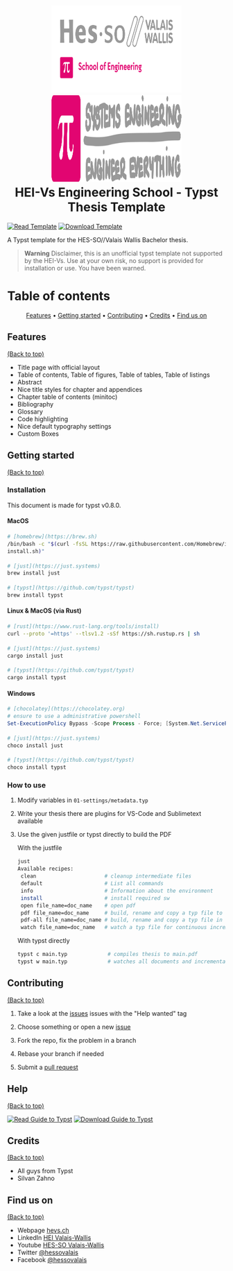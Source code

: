 <h1 align="center">
  <br>
  <img src="./04-resources/logos/hei-en.svg" alt="HEI Logo Logo" width="300" height="200">
  <img src="./04-resources/logos/synd-light.svg" alt="HEI Logo Logo" width="300" height="200">
  <br>
  HEI-Vs Engineering School - Typst Thesis Template
  <br>
</h1>

[![Read Template](https://img.shields.io/badge/Read-Template-blue)](https://github.com/tschinz/hevs-typsttemplate-thesis/blob/master/05-pdf/thesis.pdf) [![Download Template](https://img.shields.io/badge/Download-Template-brightgreen)](https://github.com/tschinz/hevs-typsttemplate-thesis/raw/master/05-pdf/thesis.pdf)

A Typst template for the HES-SO//Valais Wallis Bachelor thesis.

> **Warning**
> Disclaimer, this is an unofficial typst template not supported by the HEI-Vs. Use at your own risk, no support is provided for installation or use. You have been warned.

# Table of contents

<p align="center">
  <a href="#features">Features</a> •
  <a href="#getting-started">Getting started</a> •
  <a href="#contributing">Contributing</a> •
  <a href="#credits">Credits</a> •
  <a href="#find-us-on">Find us on</a>
</p>

## Features

[(Back to top)](#table-of-contents)

* Title page with official layout
* Table of contents, Table of figures, Table of tables, Table of listings
* Abstract
* Nice title styles for chapter and appendices
* Chapter table of contents (minitoc)
* Bibliography
* Glossary
* Code highlighting
* Nice default typography settings
* Custom Boxes

## Getting started

[(Back to top)](#table-of-contents)

### Installation

This document is made for typst v0.8.0.

#### MacOS

```bash
# [homebrew](https://brew.sh)
/bin/bash -c "$(curl -fsSL https://raw.githubusercontent.com/Homebrew/install/HEAD/
install.sh)"

# [just](https://just.systems)
brew install just

# [typst](https://github.com/typst/typst)
brew install typst
```

#### Linux & MacOS (via Rust)

```bash
# [rust](https://www.rust-lang.org/tools/install)
curl --proto '=https' --tlsv1.2 -sSf https://sh.rustup.rs | sh

# [just](https://just.systems)
cargo install just

# [typst](https://github.com/typst/typst)
cargo install typst
```

#### Windows

```powershell
# [chocolatey](https://chocolatey.org)
# ensure to use a administrative powershell
Set-ExecutionPolicy Bypass -Scope Process - Force; [System.Net.ServicePointManager]::SecurityProtocol = [System.Net.ServicePointManager]::SecurityProtocol -bor 3072; iex ((New- Object System.Net.WebClient).DownloadString('https://community.chocolatey.org/ install.ps1'))

# [just](https://just.systems)
choco install just

# [typst](https://github.com/typst/typst)
choco install typst
```

### How to use

1. Modify variables in `01-settings/metadata.typ`

2. Write your thesis there are plugins for VS-Code and Sublimetext available

3. Use the given justfile or typst directly to build the PDF
   
   With the justfile
   
   ```bash
   just
   Available recipes:
    clean                      # cleanup intermediate files
    default                    # List all commands
    info                       # Information about the environment
    install                    # install required sw
    open file_name=doc_name    # open pdf
    pdf file_name=doc_name     # build, rename and copy a typ file to a pdf
    pdf-all file_name=doc_name # build, rename and copy a typ file in all variants
    watch file_name=doc_name   # watch a typ file for continuous incremental build   ```
   ```
   
   With typst directly
   
   ```bash
   typst c main.typ             # compiles thesis to main.pdf
   typst w main.typ             # watches all documents and incrementally compiles to main.pdf
   ```

## Contributing

   [(Back to top)](#table-of-contents)

1. Take a look at the [issues](https://github.com/tschinz/hevs-typsttemplate-thesis/issues) issues with the "Help wanted" tag

2. Choose something or open a new [issue](https://github.com/tschinz/hevs-typsttemplate-thesis/issues)

3. Fork the repo, fix the problem in a branch

4. Rebase your branch if needed

5. Submit a [pull request](https://github.com/tschinz/hevs-typsttemplate-thesis/pulls)

## Help

[(Back to top)](#table-of-contents)

[![Read Guide to Typst](https://img.shields.io/badge/Read-Guide_to_Typst-blue)](https://github.com/tschinz/hevs-typsttemplate-thesis/blob/master/guite-to-typst.pdf) [![Download Guide to Typst](https://img.shields.io/badge/Download-Guide_to_Typst-brightgreen)](https://github.com/tschinz/hevs-typsttemplate-thesis/raw/master/guide-to.typst.pdf)

## Credits

[(Back to top)](#table-of-contents)

* All guys from Typst
* Silvan Zahno

## Find us on

[(Back to top)](#table-of-contents)

* Webpage [hevs.ch](https://www.hevs.ch/synd)
* LinkedIn [HEI Valais-Wallis](https://www.linkedin.com/showcase/school-of-engineering-valais-wallis/)
* Youtube [HES-SO Valais-Wallis](https://www.youtube.com/user/HESSOVS/)
* Twitter [@hessovalais](https://twitter.com/hessovalais)
* Facebook [@hessovalais](https://www.facebook.com/hessovalais)